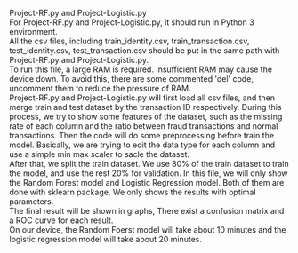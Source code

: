 Project-RF.py and Project-Logistic.py<br />
For Project-RF.py and Project-Logistic.py, it should run in Python 3 environment.<br />
All the csv files, including train_identity.csv, train_transaction.csv, test_identity.csv, test_transaction.csv should be put in the same path with Project-RF.py and Project-Logistic.py.<br />
To run this file, a large RAM is required. Insufficient RAM may cause the device down. To avoid this, there are some commented 'del' code, uncomment them to reduce the pressure of RAM.<br />
Project-RF.py and Project-Logistic.py will first load all csv files, and then merge train and test dataset by the transaction ID respectively. During this process, we try to show some features of the dataset, such as the missing rate of each column and the ratio between fraud transactions and normal transactions.
Then the code will do some preprocessing before train the model. Basically, we are trying to edit the data type for each column and use a simple min max scaler to sacle the dataset.<br />
After that, we split the train dataset. We use 80% of the train dataset to train the model, and use the rest 20% for validation. In this file, we will only show the Random Forest model and Logistic Regression model. Both of them are done with sklearn package. We only shows the results with optimal parameters.<br />
The final result will be shown in graphs, There exist a confusion matrix and a ROC curve for each result.<br />
On our device, the Random Foerst model will take about 10 minutes and the logistic regression model will take about 20 minutes.<br />
